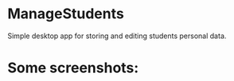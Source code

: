 # ManageStudents
Simple desktop app for storing and editing students personal data.

# Some screenshots:

